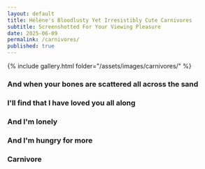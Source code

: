 ```yaml
---
layout: default
title: Hélène's Bloodlusty Yet Irresistibly Cute Carnivores
subtitle: Screenshotted For Your Viewing Pleasure
date: 2025-06-09
permalink: /carnivores/
published: true
---
```



{% include gallery.html folder="/assets/images/carnivores/" %}

<h3>And when your bones are scattered all across the sand</h3>
<h3>I'll find that I have loved you all along</h3>
<h3>And I'm lonely</h3>
<h3>And I'm hungry for more</h3>
<h3>Carnivore</h3>